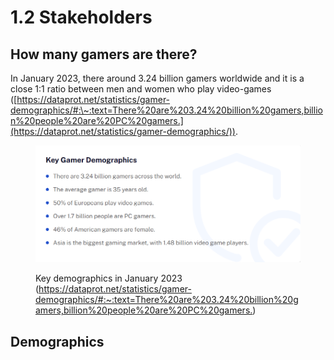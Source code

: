 # 1.2 Stakeholders

## How many gamers are there?

In January 2023, there around 3.24 billion gamers worldwide and it is a close 1:1 ratio between men and women who play video-games ([https://dataprot.net/statistics/gamer-demographics/#:\~:text=There%20are%203.24%20billion%20gamers,billion%20people%20are%20PC%20gamers.](https://dataprot.net/statistics/gamer-demographics/)). &#x20;

<figure><img src="../.gitbook/assets/image (2).png" alt=""><figcaption><p>Key demographics in January 2023 (<a href="https://dataprot.net/statistics/gamer-demographics/">https://dataprot.net/statistics/gamer-demographics/#:~:text=There%20are%203.24%20billion%20gamers,billion%20people%20are%20PC%20gamers.</a>)</p></figcaption></figure>

## Demographics
